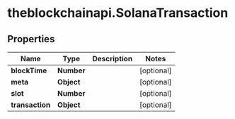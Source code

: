 # theblockchainapi.SolanaTransaction

## Properties

Name | Type | Description | Notes
------------ | ------------- | ------------- | -------------
**blockTime** | **Number** |  | [optional] 
**meta** | **Object** |  | [optional] 
**slot** | **Number** |  | [optional] 
**transaction** | **Object** |  | [optional] 


